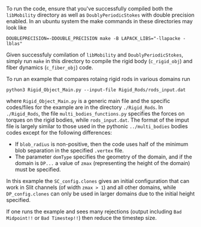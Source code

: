 To run the code, ensure that you've successfully compiled both the `libMobility` directory as well as `DoublyPeriodicStokes` with double precision enabled.
In an ubuntu system the make commands in these directories may look like
```
DOUBLEPRECISION=-DDOUBLE_PRECISION make -B LAPACK_LIBS="-llapacke -lblas"
```

Given successfuly comilation of `libMobility` and `DoublyPeriodicStokes`, simply run `make` in this directory to compile the rigid body (`c_rigid_obj`) and 
fiber dynamics (`c_fiber_obj`) code.

To run an example that compares rotaing rigid rods in various domains run
```
python3 Rigid_Object_Main.py --input-file Rigid_Rods/rods_input.dat
```
where `Rigid_Object_Main.py` is a generic main file and the specific codes/files for the example are in the directory `./Rigid_Rods`. In `./Rigid_Rods`, the 
file `multi_bodies_functions.py` specifies the forces on torques on the rigid bodies, while `rods_input.dat`. The format of the imput file is largely similar 
to those used in the pythonic `../multi_bodies` bodies codes except for the following differences:
* If `blob_radius` is non-positive, then the code uses half of the minimum blob separation in the specified `.vertex` file.
* The parameter `domType` specifies the geometry of the domain, and if the domain is `DP...` a value of `zmax` (representing the height of the domain) must be specified.

In this example the `SC_config.clones` gives an initial configuration that can work in Slit channels (of width `zmax > 1`) and all other domains, while `DP_config.clones`
can only be used in larger domains due to the initial height specified. 

If one runs the example and sees many rejections (output including `Bad Midpoint!!` or `Bad Timestep!!`) then reduce the timestep size.
